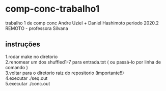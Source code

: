 # comp-conc-trabalho1
trabalho 1 de comp conc Andre Uziel + Daniel Hashimoto
periodo 2020.2 REMOTO - professora Silvana

## instruções 
1.rodar make no diretorio  
2.renomear um dos shuffled1-7 para entrada.txt ( ou passá-lo por linha de comando )  
3.voltar para o diretorio raiz do repositorio (importante!!)  
4.executar ./seq.out <substring>  
5.executar ./conc.out <nthreads> <substring>  
